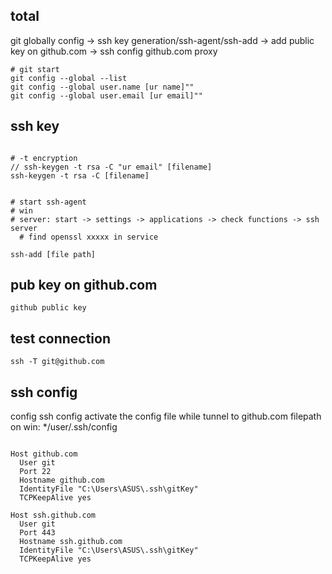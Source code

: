## total
git globally config -> ssh key generation/ssh-agent/ssh-add -> add public key on github.com -> ssh config github.com proxy


```
# git start
git config --global --list
git config --global user.name [ur name]""
git config --global user.email [ur email]""
```


## ssh key

```

# -t encryption
// ssh-keygen -t rsa -C "ur email" [filename]
ssh-keygen -t rsa -C [filename]


# start ssh-agent
# win
# server: start -> settings -> applications -> check functions -> ssh server
  # find openssl xxxxx in service

ssh-add [file path]
```


## pub key on github.com

```
github public key

```


## test connection

```
ssh -T git@github.com
```


## ssh config

config ssh config
activate the config file while tunnel to github.com
filepath on win: */user/.ssh/config 

```

Host github.com
  User git
  Port 22
  Hostname github.com
  IdentityFile "C:\Users\ASUS\.ssh\gitKey"
  TCPKeepAlive yes

Host ssh.github.com
  User git
  Port 443
  Hostname ssh.github.com
  IdentityFile "C:\Users\ASUS\.ssh\gitKey"
  TCPKeepAlive yes
```

